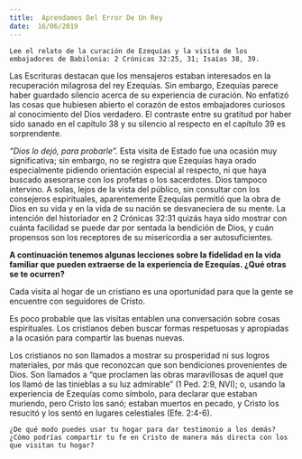 ```yaml
---
title:  Aprendamos Del Error De Un Rey
date:  16/06/2019
---
```


`Lee el relato de la curación de Ezequías y la visita de los embajadores de Babilonia: 2 Crónicas 32:25, 31; Isaías 38, 39.`

Las Escrituras destacan que los mensajeros estaban interesados en la recuperación milagrosa del rey Ezequías. Sin embargo, Ezequías parece haber guardado silencio acerca de su experiencia de curación. No enfatizó las cosas que hubiesen abierto el corazón de estos embajadores curiosos al conocimiento del Dios verdadero. El contraste entre su gratitud por haber sido sanado en el capítulo 38 y su silencio al respecto en el capítulo 39 es sorprendente.

_“Dios lo dejó, para probarle”._ Esta visita de Estado fue una ocasión muy significativa; sin embargo, no se registra que Ezequías haya orado especialmente pidiendo orientación especial al respecto, ni que haya buscado asesorarse con los profetas o los sacerdotes. Dios tampoco intervino. A solas, lejos de la vista del público, sin consultar con los consejeros espirituales, aparentemente Ezequías permitió que la obra de Dios en su vida y en la vida de su nación se desvaneciera de su mente. La intención del historiador en 2 Crónicas 32:31 quizás haya sido mostrar con cuánta facilidad se puede dar por sentada la bendición de Dios, y cuán propensos son los receptores de su misericordia a ser autosuficientes.

**A continuación tenemos algunas lecciones sobre la fidelidad en la vida familiar que pueden extraerse de la experiencia de Ezequías. ¿Qué otras se te ocurren?**

Cada visita al hogar de un cristiano es una oportunidad para que la gente se encuentre con seguidores de Cristo.

Es poco probable que las visitas entablen una conversación sobre cosas espirituales. Los cristianos deben buscar formas respetuosas y apropiadas a la ocasión para compartir las buenas nuevas.

Los cristianos no son llamados a mostrar su prosperidad ni sus logros materiales, por más que reconozcan que son bendiciones provenientes de Dios. Son llamados a “que proclamen las obras maravillosas de aquel que los llamó de las tinieblas a su luz admirable” (1 Ped. 2:9, NVI); o, usando la experiencia de Ezequías como símbolo, para declarar que estaban muriendo, pero Cristo los sanó; estaban muertos en pecado, y Cristo los resucitó y los sentó en lugares celestiales (Efe. 2:4-6).

`¿De qué modo puedes usar tu hogar para dar testimonio a los demás? ¿Cómo podrías compartir tu fe en Cristo de manera más directa con los que visitan tu hogar?`